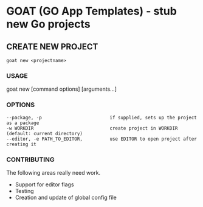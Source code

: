 # GOAT (**GO** **A**pp **T**emplates) - stub new Go projects

## CREATE NEW PROJECT

`goat new <projectname>`

### USAGE

   goat new [command options] [arguments...]

### OPTIONS

    --package, -p                         if supplied, sets up the project as a package
    -w WORKDIR                            create project in WORKDIR (default: current directory)
    --editor, -e PATH_TO_EDITOR,          use EDITOR to open project after creating it

### CONTRIBUTING

The following areas really need work.

- Support for editor flags
- Testing
- Creation and update of global config file

